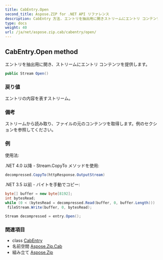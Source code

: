 ```yaml
---
title: CabEntry.Open
second_title: Aspose.ZIP for .NET API リファレンス
description: CabEntry 方法. エントリを抽出用に開きストリームにエントリ コンテンツを提供します
type: docs
weight: 40
url: /ja/net/aspose.zip.cab/cabentry/open/
---
```

## CabEntry.Open method

エントリを抽出用に開き、ストリームにエントリ コンテンツを提供します。

```csharp
public Stream Open()
```

### 戻り値

エントリの内容を表すストリーム。

### 備考

ストリームから読み取り、ファイルの元のコンテンツを取得します。例のセクションを参照してください。

### 例

使用法:

.NET 4.0 以降 - Stream.CopyTo メソッドを使用:

```csharp
decompressed.CopyTo(httpResponse.OutputStream)
```

.NET 3.5 以前 - バイトを手動でコピー:

```csharp
byte[] buffer = new byte[8192];
int bytesRead;
while (0 < (bytesRead = decompressed.Read(buffer, 0, buffer.Length)))
 fileStream.Write(buffer, 0, bytesRead);
```

```csharp
Stream decompressed = entry.Open();
```

### 関連項目

* class [CabEntry](../)
* 名前空間 [Aspose.Zip.Cab](../../cabentry/)
* 組み立て [Aspose.Zip](../../../)


